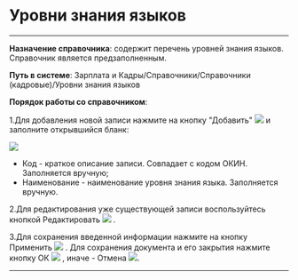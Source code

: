 ﻿#  Уровни знания языков
_ _ _ _ _ _

**Назначение справочника**: содержит перечень уровней знания языков. Справочник является предзаполненным.

**Путь в системе**: Зарплата и Кадры/Справочники/Справочники (кадровые)/Уровни знания языков

**Порядок работы со справочником**:

1.Для добавления новой записи нажмите на кнопку "Добавить" ![](topic:Com.AddFiles.Buttons.Btn_Add.png) и заполните открывшийся бланк:

![](topic:.AddFiles.Screenshot_2715.jpg)

* Код - краткое описание записи. Совпадает с кодом ОКИН. Заполняется вручную;
* Наименование - наименование уровня знания языка. Заполняется вручную.


2.Для редактирования уже существующей записи воспользуйтесь кнопкой Редактировать ![](topic:Com.AddFiles.Buttons.Btn_Edit.png) .

3.Для сохранения введенной информации нажмите на кнопку Применить ![](topic:Com.AddFiles.Buttons.Btn_OK.png)  . Для сохранения документа и его закрытия нажмите кнопку ОК ![](topic:Com.AddFiles.Buttons.Btn_Post.png) , иначе - Отмена ![](topic:Com.AddFiles.Buttons.Btn_CloseCancel.png).

_ _ _  _

